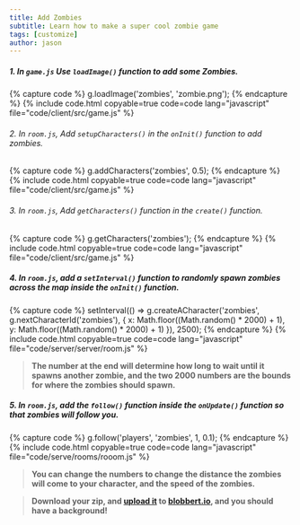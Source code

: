 ```yaml
---
title: Add Zombies
subtitle: Learn how to make a super cool zombie game
tags: [customize]
author: jason
---
```


##### 1. In `game.js` Use `loadImage()` function to add some Zombies.
{% capture code %}
	g.loadImage('zombies', 'zombie.png');
{% endcapture %}
{% include code.html copyable=true code=code lang="javascript" file="code/client/src/game.js" %}

###### 2. In `room.js`, Add `setupCharacters()` in the `onInit()` function to add zombies.

{% capture code %}
	g.addCharacters('zombies', 0.5);
{% endcapture %}
{% include code.html copyable=true code=code lang="javascript" file="code/client/src/game.js" %}

###### 3. In `room.js`, Add `getCharacters()` function in the `create()` function.

{% capture code %}
	g.getCharacters('zombies');
{% endcapture %}
{% include code.html copyable=true code=code lang="javascript" file="code/client/src/game.js" %}

##### 4. In `room.js`, add a `setInterval()` function to randomly spawn zombies across the map inside the `onInit()` function.

{% capture code %}
	setInterval(() => g.createACharacter('zombies',
		g.nextCharacterId('zombies'), {
			x: Math.floor((Math.random() * 2000) + 1),
			y: Math.floor((Math.random() * 2000) + 1)
		}), 2500);
{% endcapture %}
{% include code.html copyable=true code=code lang="javascript" file="code/server/server/room.js" %}

> **The number at the end will determine how long to wait until it spawns another zombie, and the two 2000 numbers are the bounds for where the zombies should spawn.**

##### 5. In `room.js`, add the `follow()` function inside the `onUpdate()` function so that zombies will follow you.

{% capture code %}
	g.follow('players', 'zombies', 1, 0.1);
{% endcapture %}
{% include code.html copyable=true code=code lang="javascript" file="code/serve/rooms/rooom.js" %}

> **You can change the numbers to change the distance the zombies will come to your character, and the speed of the zombies.**

> **Download your zip, and [upload it](/tutorials/uploadtoserver/) to [blobbert.io](https://blobbert.io/), and you should have a background!**
